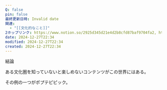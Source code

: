 ```yaml
---
Q: false
pin: false
最終更新日時: Invalid date
関連:
  - "[[文化的なこと]]"
2ホップリンク: https://www.notion.so/2925d345d21e4d2b8cfd87baf9704fa2, https://www.notion.so/764c81b95a524da9a4265b510bb17e03, https://www.notion.so/f3b137685a504eb297e17d3c13fe146d
date: 2024-12-27T22:34
modified: 2024-12-27T22:34
created: 2024-12-27T22:34
---
```

  

結論

ある文化圏を知っていないと楽しめないコンテンツがこの世界にはある。

その例の一つがポプテピピック。